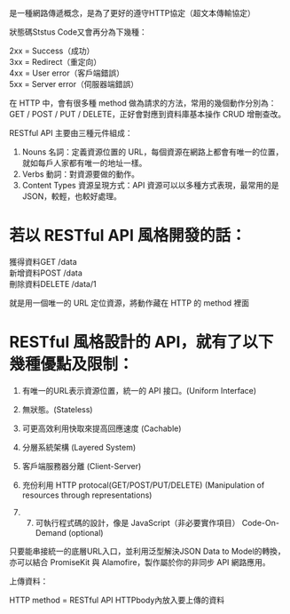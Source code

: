 是一種網路傳遞概念，是為了更好的遵守HTTP協定（超文本傳輸協定）

狀態碼Ststus Code又會再分為下幾種：

2xx = Success（成功）  
3xx = Redirect（重定向）  
4xx = User error（客戶端錯誤）  
5xx = Server error（伺服器端錯誤）


在 HTTP 中，會有很多種 method 做為請求的方法，常用的幾個動作分別為：GET / POST / PUT / DELETE，正好會對應到資料庫基本操作 CRUD 增刪查改。

RESTful API 主要由三種元件組成：

1.  Nouns 名詞：定義資源位置的 URL，每個資源在網路上都會有唯一的位置，就如每戶人家都有唯一的地址一樣。
2.  Verbs 動詞：對資源要做的動作。
3.  Content Types 資源呈現方式：API 資源可以以多種方式表現，最常用的是 JSON，較輕，也較好處理。


# 若以 RESTful API 風格開發的話：

獲得資料GET     /data  
新增資料POST    /data  
刪除資料DELETE  /data/1

就是用一個唯一的 URL 定位資源，將動作藏在 HTTP 的 method 裡面

# RESTful 風格設計的 API，就有了以下幾種優點及限制：

1. 有唯一的URL表示資源位置，統一的 API 接口。(Uniform Interface)

2. 無狀態。(Stateless)

3.  可更高效利用快取來提高回應速度 (Cachable)

4.  分層系統架構 (Layered System)

5. 客戶端服務器分離 (Client-Server)

6. 充份利用 HTTP protocal(GET/POST/PUT/DELETE) (Manipulation of resources through representations)
7. 7. 可執行程式碼的設計，像是 JavaScript（非必要實作項目） Code-On-Demand (optional)


只要能串接統一的底層URL入口，並利用泛型解決JSON Data to Model的轉換，亦可以結合 PromiseKit 與 Alamofire，製作屬於你的非同步 API 網路應用。


上傳資料：

HTTP method  = RESTful API
HTTPbody內放入要上傳的資料
